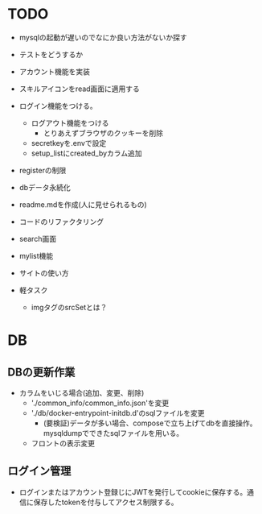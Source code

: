 # TODO
- mysqlの起動が遅いのでなにか良い方法がないか探す
- テストをどうするか
- アカウント機能を実装


- スキルアイコンをread画面に適用する
- ログイン機能をつける。
  - ログアウト機能をつける
    - とりあえずブラウザのクッキーを削除
  - secretkeyを.envで設定
  - setup_listにcreated_byカラム追加
- registerの制限


- dbデータ永続化

- readme.mdを作成(人に見せられるもの)
- コードのリファクタリング
- search画面
- mylist機能
- サイトの使い方

- 軽タスク
  - imgタグのsrcSetとは？


# DB
## DBの更新作業
- カラムをいじる場合(追加、変更、削除)
  - './common_info/common_info.json'を変更
  - './db/docker-entrypoint-initdb.d'のsqlファイルを変更
    - (要検証)データが多い場合、composeで立ち上げてdbを直接操作。mysqldumpでできたsqlファイルを用いる。
  - フロントの表示変更

## ログイン管理
- ログインまたはアカウント登録じにJWTを発行してcookieに保存する。通信に保存したtokenを付与してアクセス制限する。
